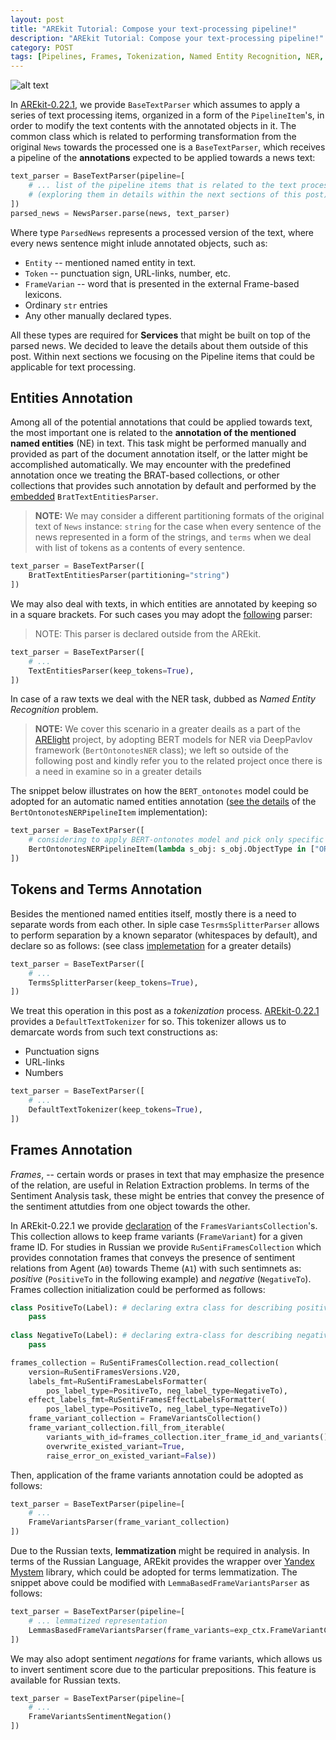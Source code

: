 ```yaml
---
layout: post
title: "AREkit Tutorial: Compose your text-processing pipeline!"
description: "AREkit Tutorial: Compose your text-processing pipeline!"
category: POST
tags: [Pipelines, Frames, Tokenization, Named Entity Recognition, NER, AREkit]
---
```


![alt text](https://raw.githubusercontent.com/nicolay-r/blog/master/img/areki-text-parsing.png)


In [AREkit-0.22.1](https://github.com/nicolay-r/AREkit), 
we provide `BaseTextParser` which assumes to apply a series of text processing items, organized in a form of the `PipelineItem`'s,
in order to modify the text contents with the annotated objects in it. 
The common class which is related to performing transformation from the original `News` towards the processed one is a `BaseTextParser`, which receives
a pipeline of the **annotations** expected to be applied towards a news text:

<!--more-->

```python
text_parser = BaseTextParser(pipeline=[ 
    # ... list of the pipeline items that is related to the text processsing 
    # (exploring them in details within the next sections of this post)
])
parsed_news = NewsParser.parse(news, text_parser)
```
Where type `ParsedNews` represents a processed version of the text, where every news sentence might inlude annotated objects, such as: 
* `Entity` -- mentioned named entity in text.
* `Token` -- punctuation sign, URL-links, number, etc.
* `FrameVarian` -- word that is presented in the external Frame-based lexicons.
* Ordinary `str` entries
* Any other manually declared types.

All these types are required for **Services** that might be built on top of the parsed news. We decided to leave the details about them outside of this post.
Within next sections we focusing on the Pipeline items that could be applicable for text processing.

## Entities Annotation

Among all of the potential annotations that could be applied towards text, 
the most important one is related to the **annotation of the mentioned named entities** (NE) in text.
This task might be performed manually and provided as part of the document annotation itself, or 
the latter might be accomplished automatically. 
We may encounter with the predefined annotation once we treating the BRAT-based collections, 
or other collections that provides such annotation by default and performed by the 
[embedded](https://github.com/nicolay-r/AREkit/blob/629ee6d2705980b4a7ad792faa3f7baae5b57973/arekit/contrib/source/brat/entities/parser.py#L8) 
`BratTextEntitiesParser`.

> **NOTE:** We may consider a different partitioning formats of the original text of `News` instance:
`string` for the case when every sentence of the news represented in a form of the strings, and
`terms` when we deal with list of tokens as a contents of every sentence.

```python
text_parser = BaseTextParser([
    BratTextEntitiesParser(partitioning="string")
])
```
We may also deal with texts, in which entities are annotated by keeping so in a square brackets.
For such cases you may adopt the [following](https://github.com/nicolay-r/ARElight/blob/74d424b38589fe5038518229a17ca32f2dd97867/arelight/text/pipeline_entities_default.py#L5) parser:
> NOTE: This parser is declared outside from the AREkit.

```python
text_parser = BaseTextParser([
    # ... 
    TextEntitiesParser(keep_tokens=True),
])
```

In case of a raw texts we deal with the NER task, dubbed as *Named Entity Recognition* problem.
> **NOTE:** We cover this scenario in a greater deails as a part of the 
[ARElight](https://github.com/nicolay-r/ARElight/blob/v0.22.1/arelight/text/ner_ontonotes.py) project, 
by adopting BERT models for NER via DeepPavlov framework (`BertOntonotesNER` class); 
we left so outside of the following post and kindly refer you to the related project once there is a need 
in examine so in a greater details

The snippet below illustrates on how the `BERT_ontonotes` model could be adopted for an automatic 
named entities annotation ([see the details](https://github.com/nicolay-r/ARElight/blob/74d424b38589fe5038518229a17ca32f2dd97867/arelight/text/pipeline_entities_bert_ontonotes.py#L9) 
of the `BertOntonotesNERPipelineItem` implementation):

```python
text_parser = BaseTextParser([
    # considering to apply BERT-ontonotes model and pick only specific object types.
    BertOntonotesNERPipelineItem(lambda s_obj: s_obj.ObjectType in ["ORG", "PERSON", "LOC", "GPE"])
])
```


## Tokens and Terms Annotation

Besides the mentioned named entities itself, mostly there is a need to separate words from each other.
In siple case `TesrmsSplitterParser` allows to perform separation by a known separator (whitespaces by default), and declare so as follows:
(see class [implemetation](https://github.com/nicolay-r/AREkit/blob/629ee6d2705980b4a7ad792faa3f7baae5b57973/arekit/contrib/utils/pipelines/items/text/terms_splitter.py#L6) for a greater details)

```python
text_parser = BaseTextParser([
    # ... 
    TermsSplitterParser(keep_tokens=True),
])
```

We treat this operation in this post as a *tokenization* process. 
[AREkit-0.22.1](https://github.com/nicolay-r/AREkit) provides a `DefaultTextTokenizer` for so. 
This tokenizer allows us to demarcate words from such text constructions as: 
* Punctuation signs 
* URL-links
* Numbers

```python
text_parser = BaseTextParser([
    # ... 
    DefaultTextTokenizer(keep_tokens=True),
])
```



## Frames Annotation

*Frames*, -- certain words or prases in text that may emphasize the presence of the relation, are useful in Relation Extraction problems.
In terms of the Sentiment Analysis task, these might be entries that convey the presence of the sentiment attutdies from one object towards the other.

In AREkit-0.22.1 we provide [declaration](https://github.com/nicolay-r/AREkit/blob/629ee6d2705980b4a7ad792faa3f7baae5b57973/arekit/common/frames/variants/collection.py#L5) of the `FramesVariantsCollection`'s. 
This collection allows to keep frame variants (`FrameVariant`) for a given frame ID.
For studies in Russian we provide `RuSentiFramesCollection` which provides connotation frames that conveys the presence of sentiment relations from Agent (`A0`) towards Theme (`A1`) with such sentimnets as: *positive* (`PositiveTo` in the following example) and *negative* (`NegativeTo`). 
Frames collection initialization could be performed as follows:

```python
class PositiveTo(Label): # declaring extra class for describing positive label
    pass
    
class NegativeTo(Label): # declaring extra-class for describing negative label
    pass

frames_collection = RuSentiFramesCollection.read_collection(
    version=RuSentiFramesVersions.V20,
    labels_fmt=RuSentiFramesLabelsFormatter(
        pos_label_type=PositiveTo, neg_label_type=NegativeTo),
    effect_labels_fmt=RuSentiFramesEffectLabelsFormatter(
        pos_label_type=PositiveTo, neg_label_type=NegativeTo))
    frame_variant_collection = FrameVariantsCollection()
    frame_variant_collection.fill_from_iterable(
        variants_with_id=frames_collection.iter_frame_id_and_variants(),
        overwrite_existed_variant=True,
        raise_error_on_existed_variant=False))
```

Then, application of the frame variants annotation could be adopted as follows:
```python
text_parser = BaseTextParser(pipeline=[
    # ...
    FrameVariantsParser(frame_variant_collection)
])
```

Due to the Russian texts, **lemmatization** might be required in analysis.
In terms of the Russian Language, AREkit provides the wrapper over [Yandex Mystem](https://yandex.ru/dev/mystem/) 
library, which could be adopted for terms lemmatization.
The snippet above could be modified with
`LemmaBasedFrameVariantsParser` as follows:
```python
text_parser = BaseTextParser(pipeline=[
    # ... lemmatized representation
    LemmasBasedFrameVariantsParser(frame_variants=exp_ctx.FrameVariantCollection, stemmer=MystemWrapper())]
])
```

We may also adopt sentiment *negations* for frame variants, which allows us to invert sentiment score due to the particular prepositions.
This feature is available for Russian texts.
```python
text_parser = BaseTextParser(pipeline=[
    # ... 
    FrameVariantsSentimentNegation()
])
```
